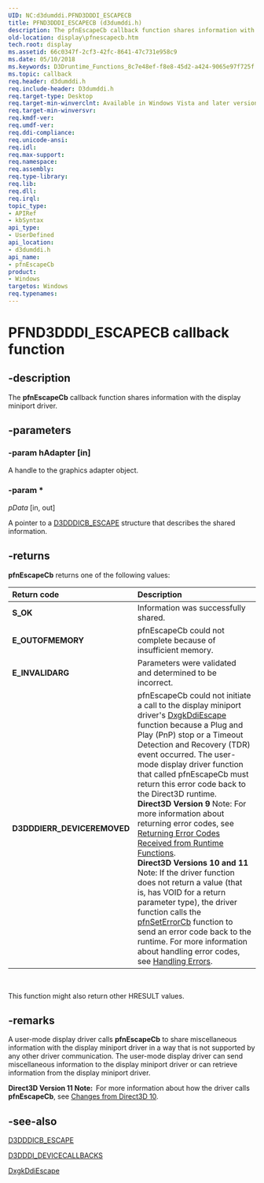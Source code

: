 ```yaml
---
UID: NC:d3dumddi.PFND3DDDI_ESCAPECB
title: PFND3DDDI_ESCAPECB (d3dumddi.h)
description: The pfnEscapeCb callback function shares information with the display miniport driver.
old-location: display\pfnescapecb.htm
tech.root: display
ms.assetid: 66c0347f-2cf3-42fc-8641-47c731e958c9
ms.date: 05/10/2018
ms.keywords: D3Druntime_Functions_8c7e48ef-f8e8-45d2-a424-9065e97f725f.xml, PFND3DDDI_ESCAPECB, PFND3DDDI_ESCAPECB callback, d3dumddi/pfnEscapeCb, display.pfnescapecb, pfnEscapeCb, pfnEscapeCb callback function [Display Devices]
ms.topic: callback
req.header: d3dumddi.h
req.include-header: D3dumddi.h
req.target-type: Desktop
req.target-min-winverclnt: Available in Windows Vista and later versions of the Windows operating systems.
req.target-min-winversvr: 
req.kmdf-ver: 
req.umdf-ver: 
req.ddi-compliance: 
req.unicode-ansi: 
req.idl: 
req.max-support: 
req.namespace: 
req.assembly: 
req.type-library: 
req.lib: 
req.dll: 
req.irql: 
topic_type:
- APIRef
- kbSyntax
api_type:
- UserDefined
api_location:
- d3dumddi.h
api_name:
- pfnEscapeCb
product:
- Windows
targetos: Windows
req.typenames: 
---
```


# PFND3DDDI_ESCAPECB callback function


## -description


The <b>pfnEscapeCb</b> callback function shares information with the display miniport driver.


## -parameters




### -param hAdapter [in]

A handle to the graphics adapter object.


### -param *








*pData* [in, out]

A pointer to a <a href="https://msdn.microsoft.com/library/windows/hardware/ff544190">D3DDDICB_ESCAPE</a> structure that describes the shared information.


## -returns



<b>pfnEscapeCb</b> returns one of the following values:

| **Return code** | **Description** | 
|:--|:--|
| **S_OK** | Information was successfully shared. | 
| **E_OUTOFMEMORY** | pfnEscapeCb could not complete because of insufficient memory. | 
| **E_INVALIDARG** |     Parameters were validated and determined to be incorrect.| 
| **D3DDDIERR_DEVICEREMOVED** | pfnEscapeCb could not initiate a call to the display miniport driver's [DxgkDdiEscape](https://msdn.microsoft.com/79a524cd-dec1-4ea8-a660-d9d9c644e162) function because a Plug and Play (PnP) stop or a Timeout Detection and Recovery (TDR) event occurred. The user-mode display driver function that called pfnEscapeCb must return this error code back to the Direct3D runtime.<br/>**Direct3D Version 9** Note:  For more information about returning error codes, see [Returning Error Codes Received from Runtime Functions](https://msdn.microsoft.com/4a2384e8-407f-4248-8b31-7c4e836b15dc).<br/>**Direct3D Versions 10 and 11** Note:  If the driver function does not return a value (that is, has VOID for a return parameter type), the driver function calls the [pfnSetErrorCb](https://msdn.microsoft.com/968b04a7-8869-410c-a6fc-83d57726858f) function to send an error code back to the runtime. For more information about handling error codes, see [Handling Errors](https://msdn.microsoft.com/ac4e056e-3304-4934-887a-5cc2b87989bd). |

 

This function might also return other HRESULT values.




## -remarks



A user-mode display driver calls <b>pfnEscapeCb</b> to share miscellaneous information with the display miniport driver in a way that is not supported by any other driver communication. The user-mode display driver can send miscellaneous information to the display miniport driver or can retrieve information from the display miniport driver. 

<b>Direct3D Version 11 Note:  </b>For more information about how the driver calls <b>pfnEscapeCb</b>, see <a href="https://msdn.microsoft.com/014a5e44-f8c4-45c0-96e8-d82f37b8b28d">Changes from Direct3D 10</a>.




## -see-also




<a href="https://msdn.microsoft.com/library/windows/hardware/ff544190">D3DDDICB_ESCAPE</a>



<a href="https://msdn.microsoft.com/library/windows/hardware/ff544512">D3DDDI_DEVICECALLBACKS</a>



<a href="https://msdn.microsoft.com/79a524cd-dec1-4ea8-a660-d9d9c644e162">DxgkDdiEscape</a>
 

 

